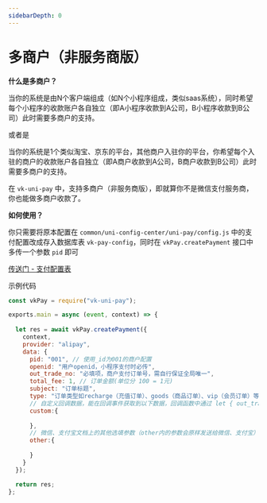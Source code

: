 ```yaml
---
sidebarDepth: 0
---
```


# 多商户（非服务商版）

**什么是多商户？**

当你的系统是由N个客户端组成（如N个小程序组成，类似saas系统），同时希望每个小程序的收款账户各自独立（即A小程序收款到A公司，B小程序收款到B公司）此时需要多商户的支持。

或者是

当你的系统是1个类似淘宝、京东的平台，其他商户入驻你的平台，你希望每个入驻的商户的收款账户各自独立（即A商户收款到A公司，B商户收款到B公司）此时需要多商户的支持。

在 `vk-uni-pay` 中，支持多商户（非服务商版），即就算你不是微信支付服务商，你也能做多商户收款了。

**如何使用？**

你只需要将原本配置在 `common/uni-config-center/uni-pay/config.js` 中的支付配置改成存入数据库表 `vk-pay-config`，同时在 `vkPay.createPayment` 接口中多传一个参数 `pid` 即可

[传送门 - 支付配置表](https://vkdoc.fsq.pub/vk-uni-pay/db/vk-pay-config.html)

示例代码

```js
const vkPay = require("vk-uni-pay");

exports.main = async (event, context) => {
  
  let res = await vkPay.createPayment({
    context,
    provider: "alipay",
    data: {
      pid: "001", // 使用_id为001的商户配置
      openid: "用户openid，小程序支付时必传",
      out_trade_no: "必填项，商户支付订单号，需自行保证全局唯一",
      total_fee: 1, // 订单金额(单位分 100 = 1元)
      subject: "订单标题",
      type: "订单类型如recharge（充值订单）、goods（商品订单）、vip（会员订单）等。", // 此处type的值如果是goods，则回调时就会执行 pay-notify 目录下的 goods.js 内的逻辑
      // 自定义回调数据，能在回调事件获取到以下数据，回调函数中通过 let { out_trade_no, user_id, recharge_balance } = data;方式获取（不可与data内的一级属性名重复）
      custom:{
        
      },
      // 微信、支付宝文档上的其他选填参数（other内的参数会原样发送给微信、支付宝）
      other:{
      
      }
    }
  });

  return res;
};
```